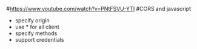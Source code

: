 #https://www.youtube.com/watch?v=PNtFSVU-YTI
#CORS and javascript
- specify origin
- use * for all client
- specify methods
- support credentials
